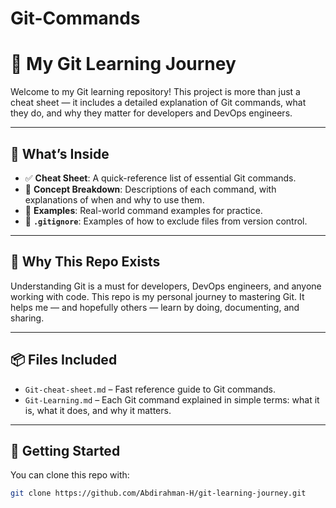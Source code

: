 # Git-Commands
# 🚀 My Git Learning Journey

Welcome to my Git learning repository! This project is more than just a cheat sheet — it includes a detailed explanation of Git commands, what they do, and why they matter for developers and DevOps engineers.

---

## 📘 What’s Inside

- ✅ **Cheat Sheet**: A quick-reference list of essential Git commands.
- 📖 **Concept Breakdown**: Descriptions of each command, with explanations of when and why to use them.
- 📂 **Examples**: Real-world command examples for practice.
- 🙈 **`.gitignore`**: Examples of how to exclude files from version control.

---

## 🔧 Why This Repo Exists

Understanding Git is a must for developers, DevOps engineers, and anyone working with code. This repo is my personal journey to mastering Git. It helps me — and hopefully others — learn by doing, documenting, and sharing.

---

## 📦 Files Included

- `Git-cheat-sheet.md` – Fast reference guide to Git commands.
- `Git-Learning.md` – Each Git command explained in simple terms: what it is, what it does, and why it matters.

---

## 🏁 Getting Started

You can clone this repo with:

```bash
git clone https://github.com/Abdirahman-H/git-learning-journey.git